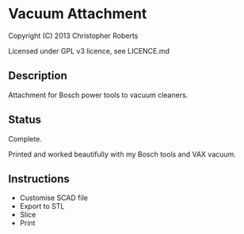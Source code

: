 Vacuum Attachment
=================

Copyright (C) 2013 Christopher Roberts

Licensed under GPL v3 licence, see LICENCE.md

Description
-----------
Attachment for Bosch power tools to vacuum cleaners.

Status
------
Complete.

Printed and worked beautifully with my Bosch tools and VAX vacuum.

Instructions
------------
* Customise SCAD file
* Export to STL
* Slice
* Print
